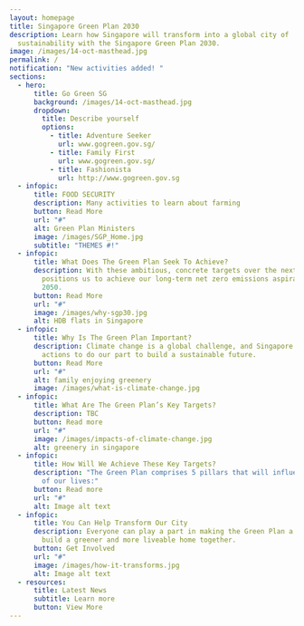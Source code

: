 ```yaml
---
layout: homepage
title: Singapore Green Plan 2030
description: Learn how Singapore will transform into a global city of
  sustainability with the Singapore Green Plan 2030.
image: /images/14-oct-masthead.jpg
permalink: /
notification: "New activities added! "
sections:
  - hero:
      title: Go Green SG
      background: /images/14-oct-masthead.jpg
      dropdown:
        title: Describe yourself
        options:
          - title: Adventure Seeker
            url: www.gogreen.gov.sg/
          - title: Family First
            url: www.gogreen.gov.sg/
          - title: Fashionista
            url: http://www.gogreen.gov.sg
  - infopic:
      title: FOOD SECURITY
      description: Many activities to learn about farming
      button: Read More
      url: "#"
      alt: Green Plan Ministers
      image: /images/SGP_Home.jpg
      subtitle: "THEMES #!"
  - infopic:
      title: What Does The Green Plan Seek To Achieve?
      description: With these ambitious, concrete targets over the next 10 years, it
        positions us to achieve our long-term net zero emissions aspiration by
        2050.
      button: Read More
      url: "#"
      image: /images/why-sgp30.jpg
      alt: HDB flats in Singapore
  - infopic:
      title: Why Is The Green Plan Important?
      description: Climate change is a global challenge, and Singapore is taking firm
        actions to do our part to build a sustainable future.
      button: Read More
      url: "#"
      alt: family enjoying greenery
      image: /images/what-is-climate-change.jpg
  - infopic:
      title: What Are The Green Plan’s Key Targets?
      description: TBC
      button: Read more
      url: "#"
      image: /images/impacts-of-climate-change.jpg
      alt: greenery in singapore
  - infopic:
      title: How Will We Achieve These Key Targets?
      description: "The Green Plan comprises 5 pillars that will influence all aspects
        of our lives:"
      button: Read more
      url: "#"
      alt: Image alt text
  - infopic:
      title: You Can Help Transform Our City
      description: Everyone can play a part in making the Green Plan a reality. Let's
        build a greener and more liveable home together.
      button: Get Involved
      url: "#"
      image: /images/how-it-transforms.jpg
      alt: Image alt text
  - resources:
      title: Latest News
      subtitle: Learn more
      button: View More
---
```

